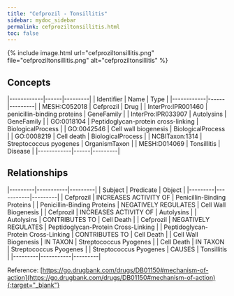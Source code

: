 ```yaml
---
title: "Cefprozil - Tonsillitis"
sidebar: mydoc_sidebar
permalink: cefproziltonsillitis.html
toc: false 
---
```


{% include image.html url="cefproziltonsillitis.png" file="cefproziltonsillitis.png" alt="cefproziltonsillitis" %}

## Concepts

|------------|------|---------|
| Identifier | Name | Type    |
|------------|------|---------|
| MESH:C052018 | Cefprozil | Drug |
| InterPro:IPR001460 | penicillin-binding proteins | GeneFamily |
| InterPro:IPR033907 | Autolysins | GeneFamily |
| GO:0018104 | Peptidoglycan-protein cross-linking | BiologicalProcess |
| GO:0042546 | Cell wall biogenesis | BiologicalProcess |
| GO:0008219 | Cell death | BiologicalProcess |
| NCBITaxon:1314 | Streptococcus pyogenes | OrganismTaxon |
| MESH:D014069 | Tonsillitis | Disease |
|------------|------|---------|

## Relationships

|---------|-----------|---------|
| Subject | Predicate | Object  |
|---------|-----------|---------|
| Cefprozil | INCREASES ACTIVITY OF | Penicillin-Binding Proteins |
| Penicillin-Binding Proteins | NEGATIVELY REGULATES | Cell Wall Biogenesis |
| Cefprozil | INCREASES ACTIVITY OF | Autolysins |
| Autolysins | CONTRIBUTES TO | Cell Death |
| Cefprozil | NEGATIVELY REGULATES | Peptidoglycan-Protein Cross-Linking |
| Peptidoglycan-Protein Cross-Linking | CONTRIBUTES TO | Cell Death |
| Cell Wall Biogenesis | IN TAXON | Streptococcus Pyogenes |
| Cell Death | IN TAXON | Streptococcus Pyogenes |
| Streptococcus Pyogenes | CAUSES | Tonsillitis |
|---------|-----------|---------|

Reference: [https://go.drugbank.com/drugs/DB01150#mechanism-of-action](https://go.drugbank.com/drugs/DB01150#mechanism-of-action){:target="_blank"}